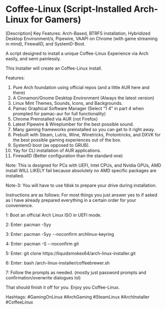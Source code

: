 # Coffee-Linux (Script-Installed Arch-Linux for Gamers)
[Description]
Key Features: Arch-Based, BTRFS installation, Hybridized Desktop Environment/s, Pipewire, VAAPI on Chrome (with game streaming in mind), FirewallD, and SystemD-Boot.

A script designed to install a unique Coffee-Linux Experience via Arch easily, and semi painlessly.

This Installer will create an Coffee-Linux install.

Features: 
1. Pure Arch foundation using official repos (and a little AUR here and there)
2. A Cinnamon/Gnome Desktop Environment (Always the latest version)
4. Linux Mint Themes, Sounds, Icons, and Backgrounds.
5. Pamac Graphical Software Manager (Select "1 4" in part 4 when prompted for pamac-aur for full functionality)
6. Chrome Preinstalled via AUR (not Firefox)
8. Latest Pipewire & Wireplumber for the best possible sound.
9. Many gaming frameworks preinstalled so you can get to it right away.
10. Prebuilt with Steam, Lutris, Wine, Winetricks, Protontricks, and DXVK for the best possible gaming experiences out of the box.
11. SystemD boot (as opposed to GRUB).
12. Yay for CLI installation of AUR applications.
13. FirewallD (Better configuration than the standard one)

Note: This is designed for PCs with UEFI, Intel CPUs, and Nvidia GPUs, AMD install WILL LIKELY fail because absolutely no AMD specific packages are installed.

Note-3: You will have to use fdisk to prepare your drive during installation.

Instructions are as follows: For most things you just answer yes to if asked as I have already prepared everything in a certain order for your convenience.

1: Boot an official Arch Linux ISO in UEFI mode.

2: Enter: pacman -Syy

3: Enter: pacman -Syy --noconfirm archlinux-keyring

4: Enter: pacman -S --noconfirm git

5: Enter: git clone https://liquidsmokex64/arch-linux-installer.git

6: Enter: bash /arch-linux-installer/coffeebrewer.sh

7: Follow the prompts as needed. (mostly just password prompts and confirmation/overwrite dialogues lol)

That should finish it off for you. Enjoy you Coffee-Linux.

Hashtags:
#GamingOnLinux #ArchGaming #SteamLinux #ArchInstaller #CoffeeLinux
